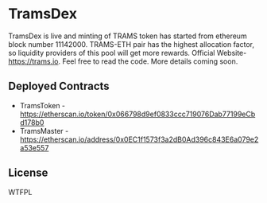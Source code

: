 # TramsDex  

TramsDex is live and minting of TRAMS token has started from ethereum block number 11142000.
TRAMS-ETH pair has the highest allocation factor, so liquidity providers of this pool will get more rewards.
Official Website- https://trams.io. 
Feel free to read the code. More details coming soon.

## Deployed Contracts

- TramsToken - https://etherscan.io/token/0x066798d9ef0833ccc719076Dab77199eCbd178b0
- TramsMaster - https://etherscan.io/address/0x0EC1f1573f3a2dB0Ad396c843E6a079e2a53e557


## License

WTFPL
